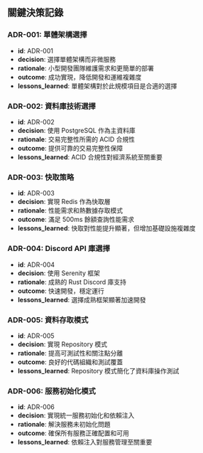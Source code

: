 ## 關鍵決策記錄


### ADR-001: 單體架構選擇
- **id**: ADR-001
- **decision**: 選擇單體架構而非微服務
- **rationale**: 小型開發團隊維護需求和更簡單的部署
- **outcome**: 成功實現，降低開發和運維複雜度
- **lessons_learned**: 單體架構對於此規模項目是合適的選擇

### ADR-002: 資料庫技術選擇
- **id**: ADR-002
- **decision**: 使用 PostgreSQL 作為主資料庫
- **rationale**: 交易完整性所需的 ACID 合規性
- **outcome**: 提供可靠的交易完整性保障
- **lessons_learned**: ACID 合規性對經濟系統至關重要

### ADR-003: 快取策略
- **id**: ADR-003
- **decision**: 實現 Redis 作為快取層
- **rationale**: 性能需求和熱數據存取模式
- **outcome**: 滿足 500ms 餘額查詢性能需求
- **lessons_learned**: 快取對性能提升顯著，但增加基礎設施複雜度

### ADR-004: Discord API 庫選擇
- **id**: ADR-004
- **decision**: 使用 Serenity 框架
- **rationale**: 成熟的 Rust Discord 庫支持
- **outcome**: 快速開發，穩定運行
- **lessons_learned**: 選擇成熟框架顯著加速開發

### ADR-005: 資料存取模式
- **id**: ADR-005
- **decision**: 實現 Repository 模式
- **rationale**: 提高可測試性和關注點分離
- **outcome**: 良好的代碼組織和測試覆蓋
- **lessons_learned**: Repository 模式簡化了資料庫操作測試

### ADR-006: 服務初始化模式
- **id**: ADR-006
- **decision**: 實現統一服務初始化和依賴注入
- **rationale**: 解決服務未初始化問題
- **outcome**: 確保所有服務正確配置和可用
- **lessons_learned**: 依賴注入對服務管理至關重要

